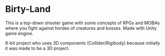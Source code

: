 # Birty-Land
This is a top-down shooter game with some concepts of RPGs and MOBAs where you fight against hordes of creatures and bosses. Made with Unity game engine.

8-bit project who uses 3D components (Collider/Rigibody) because initially it was made to be a 3D project.